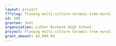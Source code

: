 ```yaml
---
layout: project 
???slug: flowing-multi-culture-ceramic-tree-mural
id: 208
grantee: Joel
organization: Luther Burbank High School 
project: Flowing multi-culture Ceramic tree mural
grant_amount: $4,999.99 
---
```

